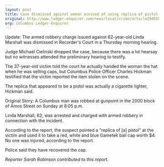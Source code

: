 ```yaml
---
layout: post
title: Case dismissed against woman accused of using replica of pistol in robbery
original: http://www.ledger-enquirer.com/news/local/crime/article29455078.html
org: Columbus Ledger-Enquirer
---
```


Update: The armed robbery charge issued against 62-year-old Linda Marshall was dismissed in Recorder's Court in a Thursday morning hearing.

<!--break-->

Judge Michael Cielinski dropped the case, because there was a lot hearsay but no witnesses attended the preliminary hearing to testify.

The 37-year-old victim told the court he actually handed the woman the hat when he was selling caps, but Columbus Police Officer Charles Hickman testified that the victim reported the item stolen on the scene.

The replica that appeared to be a pistol was actually a cigarette lighter, Hickman said.

Original Story: A Columbus man was robbed at gunpoint in the 2000 block of Amos Street on Sunday at 8:05 p.m.

Linda Marshall, 62, was arrested and charged with armed robbery in connection with the incident.

According to the report, the suspect pointed a "replica of [a] pistol" at the victim and used it to take a red, white and blue Gametek ball cap worth $4. No one was injured, according to the report.

Police said they have recovered the cap.

*Reporter Sarah Robinson contributed to this report.*